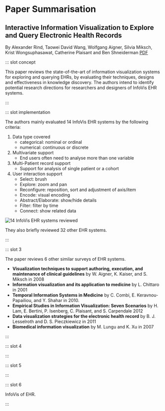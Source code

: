 # Paper Summarisation

<!-- markdownlint-disable MD033 -->

## Interactive Information Visualization to Explore and Query Electronic Health Records

By Alexander Rind, Taowei David Wang, Wolfgang Aigner, Silvia Miksch, Krist Wongsuphasawat, Catherine Plaisant and Ben Shneiderman [PDF](http://www.cs.umd.edu/hcil/trs/2010-19/2010-19.pdf)

<Paper>

::: slot concept

This paper reviews the state-of-the-art of information visualization systems for exploring and querying EHRs, by evaluating their techniques, designs and effectiveness in knowledge discovery. The authors intend to identify potential research directions for researchers and designers of InfoVis EHR systems.

:::

::: slot implementation

<div class="even">
<p>
The authors mainly evaluated 14 InfoVis EHR systems by the following criteria:

1. Data type covered
    - categorical: nominal or ordinal
    - numerical: continuous or discrete
1. Multivariate support
    - End users often need to analyse more than one variable
1. Multi-Patient record support
    - Support for analysis of single patient or a cohort
1. User interaction support
    - Select: brush
    - Explore: zoom and pan
    - Reconfigure: reposition, sort and adjustment of axis/item
    - Encode: visual encoding
    - Abstract/Elaborate: show/hide details
    - Filter: filter by time
    - Connect: show related data

</p>

![14 InfoVis EHR systems reviewed](https://share.henry.wang/NPYi3H/DwtZa31Vhl+)

</div>

They also briefly reviewed 32 other EHR systems.

:::

::: slot 3

The paper reviews 6 other similar surveys of EHR systems.

- **Visualization techniques to support authoring, execution, and maintenance of clinical guidelines** by W. Aigner, K. Kaiser, and S. Miksch in 2008
- **Information visualization and its application to medicine** by L. Chittaro in 2001
- **Temporal Information Systems in Medicine** by C. Combi, E. Keravnou-Papailiou, and Y. Shahar in 2010.
- **Empirical Studies in Information Visualization: Seven Scenarios** by H. Lam, E. Bertini, P. Isenberg, C. Plaisant, and S. Carpendale 2012
- **Data visualization strategies for the electronic health record** by B. J. Lesselroth and D. S. Pieczkiewicz in 2011
- **Biomedical information visualization** by M. Lungu and K. Xu in 2007

:::

::: slot 4

:::

::: slot 5

:::

::: slot 6

InfoVis of EHR.

:::

</Paper>
